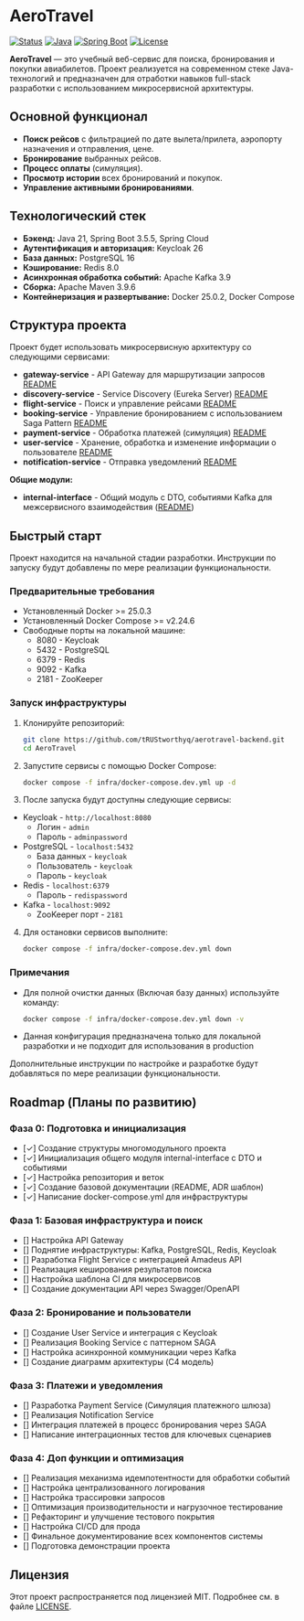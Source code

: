 # AeroTravel

[![Status](https://img.shields.io/badge/status-in%20development-orange)](https://github.com/your_username/AeroTravel)
[![Java](https://img.shields.io/badge/Java-21-blue)](https://openjdk.org/projects/jdk/21/)
[![Spring Boot](https://img.shields.io/badge/Spring%20Boot-3.5.5-brightgreen)](https://spring.io/projects/spring-boot)
[![License](https://img.shields.io/badge/license-MIT-green)](https://opensource.org/licenses/MIT)

**AeroTravel** — это учебный веб-сервис для поиска, бронирования и покупки авиабилетов. Проект реализуется на современном стеке Java-технологий и предназначен для отработки навыков full-stack разработки с использованием микросервисной архитектуры.

## Основной функционал

*   **Поиск рейсов** с фильтрацией по дате вылета/прилета, аэропорту назначения и отправления, цене.
*   **Бронирование** выбранных рейсов.
*   **Процесс оплаты** (симуляция).
*   **Просмотр истории** всех бронирований и покупок.
*   **Управление активными бронированиями**.

## Технологический стек

*   **Бэкенд:** Java 21, Spring Boot 3.5.5, Spring Cloud
*   **Аутентификация и авторизация:** Keycloak 26
*   **База данных:** PostgreSQL 16
*   **Кэширование:** Redis 8.0
*   **Асинхронная обработка событий:** Apache Kafka 3.9
*   **Сборка:** Apache Maven 3.9.6
*   **Контейнеризация и развертывание:** Docker 25.0.2, Docker Compose

## Структура проекта

Проект будет использовать микросервисную архитектуру со следующими сервисами:

*   **gateway-service** - API Gateway для маршрутизации запросов [README](./services/gateway-service/README.md)
*   **discovery-service** - Service Discovery (Eureka Server) [README](./services/discovery-service/README.md)
*   **flight-service** - Поиск и управление рейсами [README](./services/flight-service/README.md)
*   **booking-service** - Управление бронированием с использованием Saga Pattern [README](./services/booking-service/README.md)
*   **payment-service** - Обработка платежей (симуляция) [README](./services/payment-service/README.md)
*   **user-service** - Хранение, обработка и изменение информации о пользователе [README](./services/user-service/README.md)
*   **notification-service** - Отправка уведомлений [README](./services/notification-service/README.md)

**Общие модули:**
*   **internal-interface** - Общий модуль с DTO, событиями Kafka для межсервисного взаимодействия ([README](./libs/internal-interface/README.md))

## Быстрый старт

Проект находится на начальной стадии разработки. Инструкции по запуску будут добавлены по мере реализации функциональности.

### Предварительные требования

* Установленный Docker >= 25.0.3
* Установленный Docker Compose >= v2.24.6
* Свободные порты на локальной машине:
  * 8080 - Keycloak
  * 5432 - PostgreSQL
  * 6379 - Redis
  * 9092 - Kafka
  * 2181 - ZooKeeper

### Запуск инфраструктуры

1. Клонируйте репозиторий:
    ```bash
    git clone https://github.com/tRUStworthyq/aerotravel-backend.git
    cd AeroTravel
    ```

2. Запустите сервисы с помощью Docker Compose:
   ```bash
   docker compose -f infra/docker-compose.dev.yml up -d
   ```
3. После запуска будут доступны следующие сервисы:
* Keycloak - ```http://localhost:8080```
  * Логин - ```admin```
  * Пароль - ```adminpassword```
* PostgreSQL - ```localhost:5432```
  * База данных - ```keycloak```
  * Пользователь - ```keycloak```
  * Пароль - ```keycloak```
* Redis - ```localhost:6379```
  * Пароль - ```redispassword```
* Kafka - ```localhost:9092```
  * ZooKeeper порт - ```2181```

4. Для остановки сервисов выполните:
   ```bash
   docker compose -f infra/docker-compose.dev.yml down
   ```

### Примечания

* Для полной очистки данных (Включая базу данных) используйте команду:
   ```bash
   docker compose -f infra/docker-compose.dev.yml down -v
   ```
* Данная конфигурация предназначена только для локальной разработки и не подходит для использования в production

Дополнительные инструкции по настройке и разработке будут добавляться по мере реализации функциональности.

## Roadmap (Планы по развитию)

### Фаза 0: Подготовка и инициализация

*   [&check;] Создание структуры многомодульного проекта
*   [&check;] Инициализация общего модуля internal-interface с DTO и событиями
*   [&check;] Настройка репозитория и веток
*   [&check;] Создание базовой документации (README, ADR шаблон)
*   [&check;] Написание docker-compose.yml для инфраструктуры

### Фаза 1: Базовая инфраструктура и поиск

*   [] Настройка API Gateway
*   [] Поднятие инфраструктуры: Kafka, PostgreSQL, Redis, Keycloak
*   [] Разработка Flight Service с интеграцией Amadeus API
*   [] Реализация кеширования результатов поиска 
*   [] Настройка шаблона CI для микросервисов
*   [] Создание документации API через Swagger/OpenAPI

### Фаза 2: Бронирование и пользователи

*   [] Создание User Service и интеграция с Keycloak
*   [] Реализация Booking Service с паттерном SAGA
*   [] Настройка асинхронной коммуникации через Kafka
*   [] Создание диаграмм архитектуры (C4 модель)

### Фаза 3: Платежи и уведомления

*   [] Разработка Payment Service (Симуляция платежного шлюза)
*   [] Реализация Notification Service 
*   [] Интеграция платежей в процесс бронирования через SAGA
*   [] Написание интеграционных тестов для ключевых сценариев

### Фаза 4: Доп функции и оптимизация

*   [] Реализация механизма идемпотентности для обработки событий
*   [] Настройка централизованного логирования
*   [] Настройка трассировки запросов
*   [] Оптимизация производительности и нагрузочное тестирование
*   [] Рефакторинг и улучшение тестового покрытия
*   [] Настройка CI/CD для прода
*   [] Финальное документирование всех компонентов системы
*   [] Подготовка демонстрации проекта


## Лицензия

Этот проект распространяется под лицензией MIT. Подробнее см. в файле [LICENSE](LICENSE.txt).
